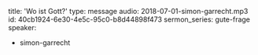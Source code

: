 title: 'Wo ist Gott?'
type: message
audio: 2018-07-01-simon-garrecht.mp3
id: 40cb1924-6e30-4e5c-95c0-b8d44898f473
sermon_series: gute-frage
speaker:
  - simon-garrecht
